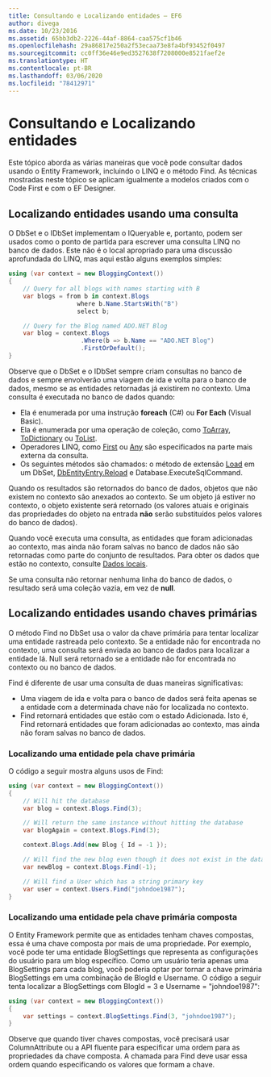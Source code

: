```yaml
---
title: Consultando e Localizando entidades – EF6
author: divega
ms.date: 10/23/2016
ms.assetid: 65bb3db2-2226-44af-8864-caa575cf1b46
ms.openlocfilehash: 29a86817e250a2f53ecaa73e8fa4bf93452f0497
ms.sourcegitcommit: cc0ff36e46e9ed3527638f7208000e8521faef2e
ms.translationtype: HT
ms.contentlocale: pt-BR
ms.lasthandoff: 03/06/2020
ms.locfileid: "78412971"
---
```

# <a name="querying-and-finding-entities"></a>Consultando e Localizando entidades
Este tópico aborda as várias maneiras que você pode consultar dados usando o Entity Framework, incluindo o LINQ e o método Find. As técnicas mostradas neste tópico se aplicam igualmente a modelos criados com o Code First e com o EF Designer.  

## <a name="finding-entities-using-a-query"></a>Localizando entidades usando uma consulta  

O DbSet e o IDbSet implementam o IQueryable e, portanto, podem ser usados como o ponto de partida para escrever uma consulta LINQ no banco de dados. Este não é o local apropriado para uma discussão aprofundada do LINQ, mas aqui estão alguns exemplos simples:  

``` csharp
using (var context = new BloggingContext())
{
    // Query for all blogs with names starting with B
    var blogs = from b in context.Blogs
                   where b.Name.StartsWith("B")
                   select b;

    // Query for the Blog named ADO.NET Blog
    var blog = context.Blogs
                    .Where(b => b.Name == "ADO.NET Blog")
                    .FirstOrDefault();
}
```  

Observe que o DbSet e o IDbSet sempre criam consultas no banco de dados e sempre envolverão uma viagem de ida e volta para o banco de dados, mesmo se as entidades retornadas já existirem no contexto. Uma consulta é executada no banco de dados quando:  

- Ela é enumerada por uma instrução **foreach** (C#) ou **For Each** (Visual Basic).  
- Ela é enumerada por uma operação de coleção, como [ToArray](https://msdn.microsoft.com/library/bb298736), [ToDictionary](https://msdn.microsoft.com/library/system.linq.enumerable.todictionary) ou [ToList](https://msdn.microsoft.com/library/bb342261).  
- Operadores LINQ, como [First](https://msdn.microsoft.com/library/bb291976) ou [Any](https://msdn.microsoft.com/library/bb337697) são especificados na parte mais externa da consulta.  
- Os seguintes métodos são chamados: o método de extensão [Load](https://msdn.microsoft.com/library/system.data.entity.dbextensions.load) em um DbSet, [DbEntityEntry.Reload](https://msdn.microsoft.com/library/system.data.entity.infrastructure.dbentityentry.reload.aspx) e Database.ExecuteSqlCommand.  

Quando os resultados são retornados do banco de dados, objetos que não existem no contexto são anexados ao contexto. Se um objeto já estiver no contexto, o objeto existente será retornado (os valores atuais e originais das propriedades do objeto na entrada **não** serão substituídos pelos valores do banco de dados).  

Quando você executa uma consulta, as entidades que foram adicionadas ao contexto, mas ainda não foram salvas no banco de dados não são retornadas como parte do conjunto de resultados. Para obter os dados que estão no contexto, consulte [Dados locais](~/ef6/querying/local-data.md).  

Se uma consulta não retornar nenhuma linha do banco de dados, o resultado será uma coleção vazia, em vez de **null**.  

## <a name="finding-entities-using-primary-keys"></a>Localizando entidades usando chaves primárias  

O método Find no DbSet usa o valor da chave primária para tentar localizar uma entidade rastreada pelo contexto. Se a entidade não for encontrada no contexto, uma consulta será enviada ao banco de dados para localizar a entidade lá. Null será retornado se a entidade não for encontrada no contexto ou no banco de dados.  

Find é diferente de usar uma consulta de duas maneiras significativas:  

- Uma viagem de ida e volta para o banco de dados será feita apenas se a entidade com a determinada chave não for localizada no contexto.  
- Find retornará entidades que estão com o estado Adicionada. Isto é, Find retornará entidades que foram adicionadas ao contexto, mas ainda não foram salvas no banco de dados.  
### <a name="finding-an-entity-by-primary-key"></a>Localizando uma entidade pela chave primária  

O código a seguir mostra alguns usos de Find:  

``` csharp
using (var context = new BloggingContext())
{
    // Will hit the database
    var blog = context.Blogs.Find(3);

    // Will return the same instance without hitting the database
    var blogAgain = context.Blogs.Find(3);

    context.Blogs.Add(new Blog { Id = -1 });

    // Will find the new blog even though it does not exist in the database
    var newBlog = context.Blogs.Find(-1);

    // Will find a User which has a string primary key
    var user = context.Users.Find("johndoe1987");
}
```  

### <a name="finding-an-entity-by-composite-primary-key"></a>Localizando uma entidade pela chave primária composta  

O Entity Framework permite que as entidades tenham chaves compostas, essa é uma chave composta por mais de uma propriedade. Por exemplo, você pode ter uma entidade BlogSettings que representa as configurações do usuário para um blog específico. Como um usuário teria apenas uma BlogSettings para cada blog, você poderia optar por tornar a chave primária BlogSettings em uma combinação de BlogId e Username. O código a seguir tenta localizar a BlogSettings com BlogId = 3 e Username = "johndoe1987":  

``` csharp  
using (var context = new BloggingContext())
{
    var settings = context.BlogSettings.Find(3, "johndoe1987");
}
```  

Observe que quando tiver chaves compostas, você precisará usar ColumnAttribute ou a API fluente para especificar uma ordem para as propriedades da chave composta. A chamada para Find deve usar essa ordem quando especificando os valores que formam a chave.  
